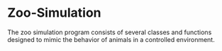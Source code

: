 # Zoo-Simulation
The zoo simulation program consists of several classes and functions designed to mimic the behavior of animals in a controlled environment.

